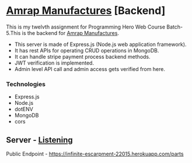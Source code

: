 
# [Amrap Manufactures](https://amrap-4349b.firebaseapp.com/) [Backend]

This is my twelvth assignment for Programming Hero Web Course Batch-5.This is the backend for [Amrap Manufactures](https://amrap-4349b.firebaseapp.com/).

* This server is made of Express.js (Node.js web application framework).
* It has rest APIs for operating  CRUD operations in MongoDB.
* It can handle stripe payment process backend methods.
* JWT verification is implemented.
* Admin level API call and admin access gets verified from here.
### Technologies
* Express.js
* Node.js
* dotENV
* MongoDB
* cors

## Server - [Listening](https://infinite-escarpment-22015.herokuapp.com/)
Public Endpoint - https://infinite-escarpment-22015.herokuapp.com/parts